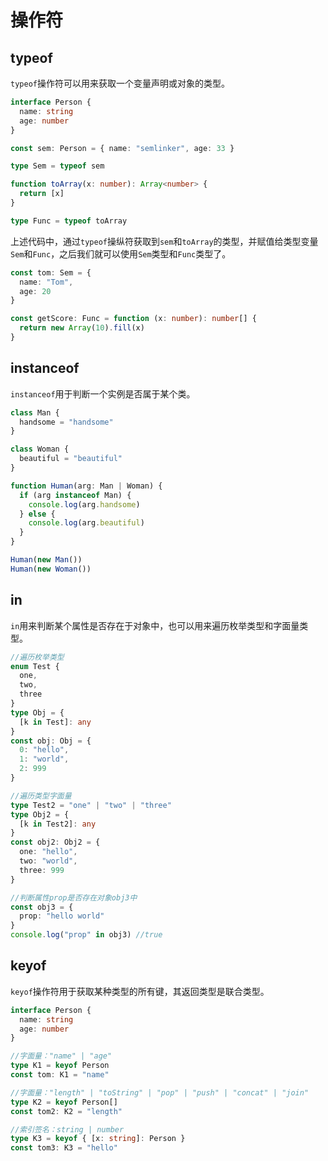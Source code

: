 # 操作符

## typeof
`typeof`操作符可以用来获取一个变量声明或对象的类型。
```ts
interface Person {
  name: string
  age: number
}

const sem: Person = { name: "semlinker", age: 33 }

type Sem = typeof sem

function toArray(x: number): Array<number> {
  return [x]
}

type Func = typeof toArray
```
上述代码中，通过`typeof`操纵符获取到`sem`和`toArray`的类型，并赋值给类型变量`Sem`和`Func`，之后我们就可以使用`Sem`类型和`Func`类型了。
```ts
const tom: Sem = {
  name: "Tom",
  age: 20
}

const getScore: Func = function (x: number): number[] {
  return new Array(10).fill(x)
}
```

## instanceof
`instanceof`用于判断一个实例是否属于某个类。
```ts
class Man {
  handsome = "handsome"
}

class Woman {
  beautiful = "beautiful"
}

function Human(arg: Man | Woman) {
  if (arg instanceof Man) {
    console.log(arg.handsome)
  } else {
    console.log(arg.beautiful)
  }
}

Human(new Man())
Human(new Woman())
```


## in
`in`用来判断某个属性是否存在于对象中，也可以用来遍历枚举类型和字面量类型。
```ts
//遍历枚举类型
enum Test {
  one,
  two,
  three
}
type Obj = {
  [k in Test]: any
}
const obj: Obj = {
  0: "hello",
  1: "world",
  2: 999
}

//遍历类型字面量
type Test2 = "one" | "two" | "three"
type Obj2 = {
  [k in Test2]: any
}
const obj2: Obj2 = {
  one: "hello",
  two: "world",
  three: 999
}

//判断属性prop是否存在对象obj3中
const obj3 = {
  prop: "hello world"
}
console.log("prop" in obj3) //true
```

## keyof
`keyof`操作符用于获取某种类型的所有键，其返回类型是联合类型。
```ts
interface Person {
  name: string
  age: number
}

//字面量："name" | "age"
type K1 = keyof Person
const tom: K1 = "name"

//字面量："length" | "toString" | "pop" | "push" | "concat" | "join"
type K2 = keyof Person[]
const tom2: K2 = "length"

//索引签名：string | number
type K3 = keyof { [x: string]: Person }
const tom3: K3 = "hello"
```